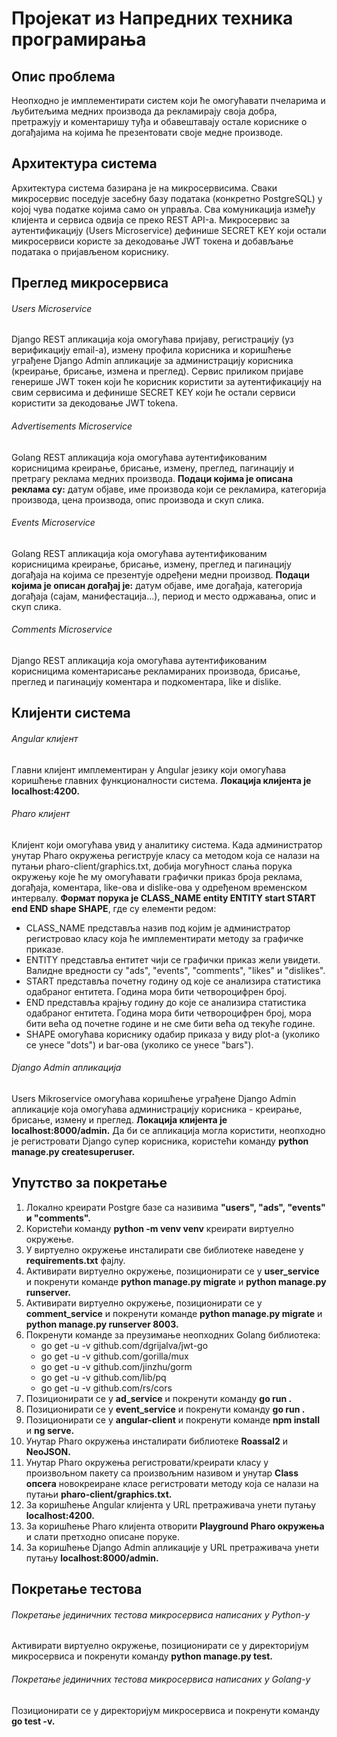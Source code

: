 # Пројекат из Напредних техника програмирања

## Опис проблема
Неопходно је имплементирати систем који ће омогућавати пчеларима и љубитељима медних производа да рекламирају своја добра, претражују и коментаришу туђа и обавештавају остале кориснике о догађајима на којима ће презентовати своје медне производе.

## Архитектура система
Архитектура система базирана је на микросервисима. Сваки микросервис поседује засебну базу података (конкретно PostgreSQL) у којој чува податке којима само он управља. Сва комуникација између клијента и сервиса одвија се преко REST API-а. Микросервис за аутентификацију (Users Microservice) дефинише SECRET KEY који остали микросервиси користе за декодовање JWT токена и добављање података о пријављеном кориснику.

## Преглед микросервиса

###### Users Microservice
Django REST апликација која омогућава пријаву, регистрацију (уз верификацију email-а), измену профила корисника и коришћење уграђене Django Admin апликације за администрацију корисника (креирање, брисање, измена и преглед). Сервис приликом пријаве генерише JWT токен који ће корисник користити за аутентификацију на свим сервисима и дефинише SECRET KEY који ће остали сервиси користити за декодовање JWT tokena.

###### Advertisements Microservice
Golang REST апликација која омогућава аутентификованим корисницима креирање, брисање, измену, преглед, пагинацију и претрагу реклама медних производа. **Подаци којима је описана реклама су:** датум објаве, име производа који се рекламира, категорија производа, цена производа, опис производа и скуп слика.

###### Events Microservice
Golang REST апликација која омогућава аутентификованим корисницима креирање, брисање, измену, преглед и пагинацију догађаја на којима се презентује одређени медни производ. **Подаци којима је описан догађај је:** датум објаве, име догађаја, категорија догађаја (сајам, манифестација...), период и место одржавања, опис и скуп слика.

###### Comments Microservice
Django REST апликација која омогућава аутентификованим корисницима коментарисање рекламираних производа, брисање, преглед и пагинацију коментара и подкоментара, like и dislike.

## Клијенти система

###### Angular клијент
Главни клијент имплементиран у Angular језику који омогућава коришћење главних функционалности система. **Локација клијента је localhost:4200.**

###### Pharo клијент
Клијент који омогућава увид у аналитику система. Када администратор унутар Pharo окружења региструјe класу са методом која се налази на путањи pharo-client/graphics.txt, добија могућност слања порука окружењу које ће му омогућавати графички приказ броја реклама, догађаја, коментара, like-ова и dislike-ова у одређеном временском интервалу. **Формат порука је CLASS_NAME entity ENTITY start START end END shape SHAPE**, где су елементи редом:
- CLASS_NAME представља назив под којим је администратор регистровао класу која ће имплементирати методу за графичке приказе.
- ENTITY представља ентитет чији се графички приказ жели увидети. Валидне вредности су "ads", "events", "comments", "likes" и "dislikes".
- START представља почетну годину од које се анализира статистика одабраног ентитета. Година мора бити четвороцифрен број.
- END представља крајњу годину до које се анализира статистика одабраног ентитета. Година мора бити четвороцифрен број, мора бити већа од почетне године и не сме бити већа од текуће године.
- SHAPE омогућава кориснику одабир приказа у виду plot-а (уколико се унесе "dots") и bar-ова (уколико се унесе "bars").

###### Django Admin апликација
Users Mikroservice омогућава коришћење уграђене Django Admin апликације која омогућава администрацију корисника - креирање, брисање, измену и преглед. **Локација клијента је localhost:8000/admin.** Да би се апликација могла користити, неопходно је регистровати Django супер корисника, користећи команду **python manage.py createsuperuser.**

## Упутство за покретање
1. Локално креирати Postgre базе са називима **"users", "ads", "events" и "comments".**
2. Користећи команду **python -m venv venv** креирати виртуелно окружење.
3. У виртуелно окружење инсталирати све библиотеке наведене у **requirements.txt** фајлу.
4. Активирати виртуелно окружење, позиционирати се у **user_service** и покренути команде **python manage.py migrate** и **python manage.py runserver.**
5. Активирати виртуелно окружење, позиционирати се у **comment_service** и покренути команде **python manage.py migrate** и **python manage.py runserver 8003.**
6. Покренути команде за преузимање неопходних Golang библиотека:
    - go get -u -v github.com/dgrijalva/jwt-go
    - go get -u -v github.com/gorilla/mux
    - go get -u -v github.com/jinzhu/gorm
    - go get -u -v github.com/lib/pq
    - go get -u -v github.com/rs/cors
7. Позиционирати се у **ad_service** и покренути команду **go run .**
8. Позиционирати се у **event_service** и покренути команду **go run .**
9. Позиционирати се у **angular-client** и покренути команде **npm install** и **ng serve.**
10. Унутар Pharo окружења инсталирати библиотеке **Roassal2** и **NeoJSON.**
11. Унутар Pharo окружења регистровати/креирати класу у произвољном пакету са произвољним називом и унутар **Class опсега** новокреиране класе регистровати методу која се налази на путањи **pharo-client/graphics.txt.**
12. За коришћење Angular клијента у URL претраживача унети путању **localhost:4200.**
13. За коришћење Pharo клијента отворити **Playground Pharo окружења** и слати претходно описане поруке.
14. За коришћење Django Admin апликације у URL претраживача унети путању **localhost:8000/admin.**

## Покретање тестова

###### Покретање јединичних тестова микросервиса написаних у Python-у
Активирати виртуелно окружење, позиционирати се у директоријум микросервиса и покренути команду **python manage.py test.**

###### Покретање јединичних тестова микросервиса написаних у Golang-у
Позиционирати се у директоријум микросервиса и покренути команду **go test -v.**
